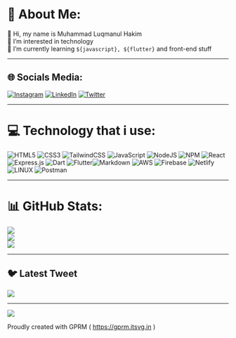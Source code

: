 # 💫 About Me:
👋 Hi, my name is Muhammad Luqmanul Hakim <br>
👀 I’m interested in technology <br>
🌱 I’m currently learning `${javascript}, ${flutter}` and front-end stuff <br>

---

## 🌐 Socials Media:
[![Instagram](https://img.shields.io/badge/Instagram-%23E4405F.svg?logo=Instagram&logoColor=white)](https://instagram.com/why.luq)                                          [![LinkedIn](https://img.shields.io/badge/LinkedIn-%230077B5.svg?logo=linkedin&logoColor=white)](https://linkedin.com/in/muhammad-luqmanul-hakim/)                                 [![Twitter](https://img.shields.io/badge/Twitter-%231DA1F2.svg?logo=Twitter&logoColor=white)](https://twitter.com/luquilo) 

---

# 💻 Technology that i use:
![HTML5](https://img.shields.io/badge/html5-%23E34F26.svg?style=for-the-badge&logo=html5&logoColor=white) ![CSS3](https://img.shields.io/badge/css3-%231572B6.svg?style=for-the-badge&logo=css3&logoColor=white)  ![TailwindCSS](https://img.shields.io/badge/tailwindcss-%2338B2AC.svg?style=for-the-badge&logo=tailwind-css&logoColor=white) ![JavaScript](https://img.shields.io/badge/javascript-%23323330.svg?style=for-the-badge&logo=javascript&logoColor=%23F7DF1E)  ![NodeJS](https://img.shields.io/badge/node.js-6DA55F?style=for-the-badge&logo=node.js&logoColor=white)  ![NPM](https://img.shields.io/badge/NPM-%23000000.svg?style=for-the-badge&logo=npm&logoColor=white)  ![React](https://img.shields.io/badge/react-%2320232a.svg?style=for-the-badge&logo=react&logoColor=%2361DAFB) ![Express.js](https://img.shields.io/badge/express.js-%23404d59.svg?style=for-the-badge&logo=express&logoColor=%2361DAFB) ![Dart](https://img.shields.io/badge/dart-%230175C2.svg?style=for-the-badge&logo=dart&logoColor=white) ![Flutter](https://img.shields.io/badge/Flutter-%2302569B.svg?style=for-the-badge&logo=Flutter&logoColor=white)![Markdown](https://img.shields.io/badge/markdown-%23000000.svg?style=for-the-badge&logo=markdown&logoColor=white) ![AWS](https://img.shields.io/badge/AWS-%23FF9900.svg?style=for-the-badge&logo=amazon-aws&logoColor=white) ![Firebase](https://img.shields.io/badge/firebase-%23039BE5.svg?style=for-the-badge&logo=firebase) ![Netlify](https://img.shields.io/badge/netlify-%23000000.svg?style=for-the-badge&logo=netlify&logoColor=#00C7B7) ![LINUX](https://img.shields.io/badge/Linux-FCC624?style=for-the-badge&logo=linux&logoColor=black) ![Postman](https://img.shields.io/badge/Postman-FF6C37?style=for-the-badge&logo=postman&logoColor=white)

---

# 📊 GitHub Stats:
![](https://github-readme-stats.vercel.app/api?username=luquilo&theme=highcontrast&hide_border=false&include_all_commits=false&count_private=false)<br/>
![](https://github-readme-streak-stats.herokuapp.com/?user=luquilo&theme=highcontrast&hide_border=false)<br/>
![](https://github-readme-stats.vercel.app/api/top-langs/?username=luquilo&theme=highcontrast&hide_border=false&include_all_commits=false&count_private=false&layout=compact)

---


## 🐦 Latest Tweet
![](https://gtce.itsvg.in/api?username=luquilo)

---
[![](https://visitcount.itsvg.in/api?id=luquilo&label=Profile%20Views&color=12&icon=0&pretty=true)](https://visitcount.itsvg.in)

Proudly created with GPRM ( https://gprm.itsvg.in )
